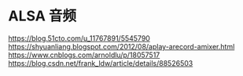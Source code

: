 # ALSA 音频


https://blog.51cto.com/u_11767891/5545790
https://shyuanliang.blogspot.com/2012/08/aplay-arecord-amixer.html
https://www.cnblogs.com/arnoldlu/p/18057517
https://blog.csdn.net/frank_ldw/article/details/88526503